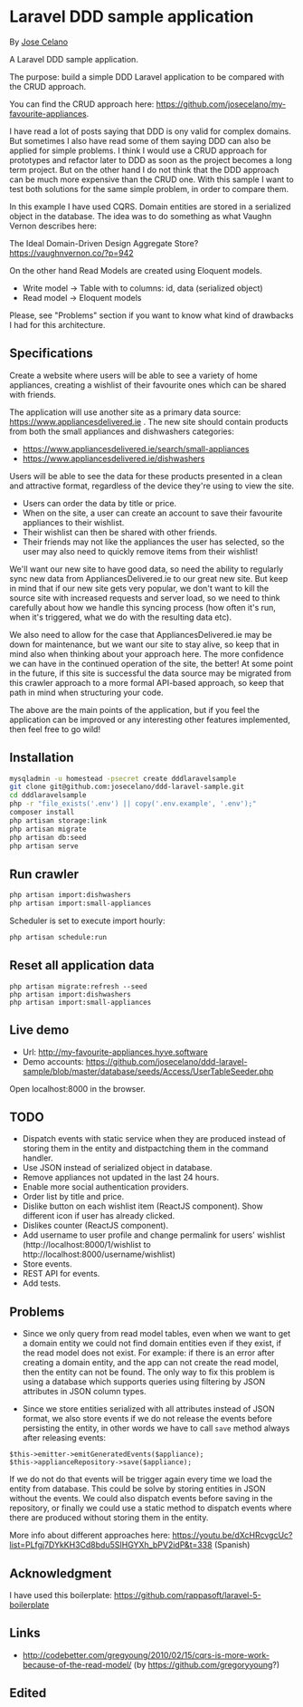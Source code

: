 # Laravel DDD sample application

By [Jose Celano](http://josecelano.com/)

A Laravel DDD sample application.

The purpose: build a simple DDD Laravel application to be compared with the CRUD approach.

You can find the CRUD approach here: https://github.com/josecelano/my-favourite-appliances.

I have read a lot of posts saying that DDD is ony valid for complex domains. But sometimes I also have read some of them 
saying DDD can also be applied for simple problems. I think I would use a CRUD approach for prototypes and refactor
later to DDD as soon as the project becomes a long term project. But on the other hand I do not think that the DDD approach
can be much more expensive than the CRUD one. With this sample I want to test both solutions for the same simple problem,
in order to compare them.

In this example I have used CQRS. Domain entities are stored in a serialized object in the database. The idea was to do something
as what Vaughn Vernon describes here:

The Ideal Domain-Driven Design Aggregate Store?
https://vaughnvernon.co/?p=942 

On the other hand Read Models are created using Eloquent models.

* Write model -> Table with to columns: id, data (serialized object)
* Read model -> Eloquent models

Please, see "Problems" section if you want to know what kind of drawbacks I had for this architecture.

## Specifications

Create a website where users will be able to see a variety of home appliances, creating a wishlist of their favourite ones 
which can be shared with friends.

The application will use another site as a primary data source: https://www.appliancesdelivered.ie .
The new site should contain products from both the small appliances and dishwashers categories:

* https://www.appliancesdelivered.ie/search/small-appliances
* https://www.appliancesdelivered.ie/dishwashers

Users will be able to see the data for these products presented in a clean and attractive format, regardless of the 
device they're using to view the site. 

* Users can order the data by title or price.
* When on the site, a user can create an account to save their favourite appliances to their wishlist.
* Their wishlist can then be shared with other friends.
* Their friends may not like the appliances the user has selected, so the user may also need to quickly remove items 
from their wishlist!

We'll want our new site to have good data, so need the ability to regularly sync new data from
AppliancesDelivered.ie to our great new site. But keep in mind that if our new site gets very popular, we don't want
to kill the source site with increased requests and server load, so we need to think carefully about how we handle this 
syncing process (how often it's run, when it's triggered, what we do with the resulting data etc).

We also need to allow for the case that AppliancesDelivered.ie may be down for maintenance, but we want our site 
to stay alive, so keep that in mind also when thinking about your approach here. The more confidence we can have in 
the continued operation of the site, the better! At some point in the future, if this site is successful the data source 
may be migrated from this crawler approach to a more formal API-based approach, so keep that path in mind when 
structuring your code.

The above are the main points of the application, but if you feel the application can be improved or any interesting 
other features implemented, then feel free to go wild!

## Installation

```bash
mysqladmin -u homestead -psecret create dddlaravelsample
git clone git@github.com:josecelano/ddd-laravel-sample.git
cd dddlaravelsample
php -r "file_exists('.env') || copy('.env.example', '.env');"
composer install
php artisan storage:link
php artisan migrate
php artisan db:seed
php artisan serve
```

## Run crawler

```bash
php artisan import:dishwashers
php artisan import:small-appliances
```

Scheduler is set to execute import hourly:

```bash
php artisan schedule:run
```

## Reset all application data

```
php artisan migrate:refresh --seed
php artisan import:dishwashers
php artisan import:small-appliances
```

## Live demo

* Url: http://my-favourite-appliances.hyve.software
* Demo accounts: https://github.com/josecelano/ddd-laravel-sample/blob/master/database/seeds/Access/UserTableSeeder.php

Open localhost:8000 in the browser.

## TODO

* Dispatch events with static service when they are produced instead of storing them in the entity and distpactching them
  in the command handler.
* Use JSON instead of serialized object in database.
* Remove appliances not updated in the last 24 hours.
* Enable more social authentication providers.
* Order list by title and price.
* Dislike button on each wishlist item (ReactJS component). Show different icon if user has already clicked.
* Dislikes counter (ReactJS component).
* Add username to user profile and change permalink for users' wishlist (http://localhost:8000/1/wishlist to http://localhost:8000/username/wishlist)
* Store events.
* REST API for events.
* Add tests.

## Problems

* Since we only query from read model tables, even when we want to get a domain entity we could not find domain entities 
even if they exist, if the read model does not exist. For example: if there is an error after creating a domain entity,
 and the app can not create the read model, then the entity can not be found. The only way to fix this problem is using 
 a database which supports queries using filtering by JSON attributes in JSON column types.

* Since we store entities serialized with all attributes instead of JSON format, we also store events if we do not
release the events before persisting the entity, in other words we have to call `save` method always after releasing events:

```
$this->emitter->emitGeneratedEvents($appliance);
$this->applianceRepository->save($appliance);
```

If we do not do that events will be trigger again every time we load the entity from database. This could be solve by 
storing entities in JSON without the events. We could also dispatch events before saving in the repository, or finally
we could use a static method to dispatch events where there are produced without storing them in the entity. 

More info about different approaches here:
https://youtu.be/dXcHRcvgcUc?list=PLfgj7DYkKH3Cd8bdu5SIHGYXh_bPV2idP&t=338 (Spanish)

## Acknowledgment

I have used this boilerplate: https://github.com/rappasoft/laravel-5-boilerplate

## Links

* http://codebetter.com/gregyoung/2010/02/15/cqrs-is-more-work-because-of-the-read-model/ (by https://github.com/gregoryyoung?)

## Edited
